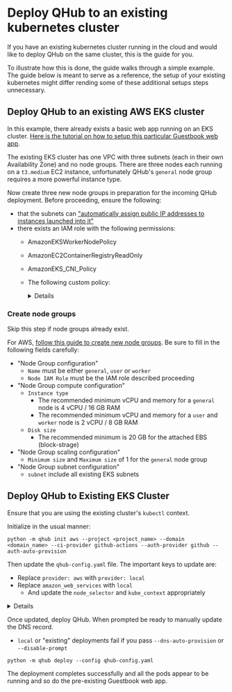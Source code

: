 # Deploy QHub to an existing kubernetes cluster

If you have an existing kubernetes cluster running in the cloud and
would like to deploy QHub on the same cluster, this is the guide for you.

To illustrate how this is done, the guide walks through a simple example.
The guide below is meant to serve as a reference, the setup of your existing
kubernetes might differ rending some of these additional setups steps
unnecessary.

## Deploy QHub to an existing AWS EKS cluster

In this example, there already exists a basic web app running on an EKS
cluster. [Here is the tutorial on how to setup this particular Guestbook web
app](https://logz.io/blog/amazon-eks-cluster/).

The existing EKS cluster has one VPC with three subnets (each in their own
Availability Zone) and no node groups. There are three nodes each running on
a `t3.medium` EC2 instance, unfortunately QHub's `general` node group requires
a more powerful instance type.

Now create three new node groups in preparation for the incoming QHub
deployment. Before proceeding, ensure the following:
- that the subnets can ["automatically
assign public IP addresses to instances launched into it"](https://docs.aws.amazon.com/vpc/latest/userguide/vpc-ip-addressing.html#subnet-public-ip)
- there exists an IAM role with the following permissions:
  -  AmazonEKSWorkerNodePolicy
  -  AmazonEC2ContainerRegistryReadOnly
  -  AmazonEKS_CNI_Policy
  -  The following custom policy:
        <details>

        ```json
        {
            "Version": "2012-10-17",
            "Statement": [
                {
                    "Sid": "eksWorkerAutoscalingAll",
                    "Effect": "Allow",
                    "Action": [
                        "ec2:DescribeLaunchTemplateVersions",
                        "autoscaling:DescribeTags",
                        "autoscaling:DescribeLaunchConfigurations",
                        "autoscaling:DescribeAutoScalingInstances",
                        "autoscaling:DescribeAutoScalingGroups"
                    ],
                    "Resource": "*"
                },
                {
                    "Sid": "eksWorkerAutoscalingOwn",
                    "Effect": "Allow",
                    "Action": [
                        "autoscaling:UpdateAutoScalingGroup",
                        "autoscaling:TerminateInstanceInAutoScalingGroup",
                        "autoscaling:SetDesiredCapacity"
                    ],
                    "Resource": "*",
                    "Condition": {
                        "StringEquals": {
                            "autoscaling:ResourceTag/k8s.io/cluster-autoscaler/enabled": [
                                "true"
                            ],
                            "autoscaling:ResourceTag/kubernetes.io/cluster/eaeeks": [
                                "owned"
                            ]
                        }
                    }
                }
            ]
        }
        ```

        </details>


### Create node groups

Skip this step if node groups already exist.

For AWS, [follow this guide to create new node groups](https://docs.aws.amazon.com/eks/latest/userguide/create-managed-node-group.html). Be sure to fill in the following
fields carefully:
- "Node Group configuration"
  - `Name` must be either `general`, `user` or `worker`
  - `Node IAM Role` must be the IAM role described proceeding
- "Node Group compute configuration"
  - `Instance type`
    - The recommended minimum vCPU and memory for a `general` node is 4 vCPU / 16 GB RAM
    - The recommended minimum vCPU and memory for a `user` and `worker` node is 2 vCPU / 8 GB RAM
  - `Disk size`
    - The recommended minimum is 20 GB for the attached EBS (block-strage)
- "Node Group scaling configuration"
  - `Minimum size` and `Maximum size` of 1 for the `general` node group
- "Node Group subnet configuration"
  - `subnet` include all existing EKS subnets


## Deploy QHub to Existing EKS Cluster

Ensure that you are using the existing cluster's `kubectl` context.

Initialize in the usual manner:
```
python -m qhub init aws --project <project_name> --domain <domain_name> --ci-provider github-actions --auth-provider github --auth-auto-provision
```

Then update the `qhub-config.yaml` file. The important keys to update are:
- Replace `provider: aws` with `provider: local`
- Replace `amazon_web_services` with `local`
  - And update the `node_selector` and `kube_context` appropriately


<details>

```
project_name: <project_name>
provider: local
domain: <domain_name>
certificate:
  type: self-signed
security:
  authentication:
    type: GitHub
    config:
      client_id:
      client_secret:
      oauth_callback_url: https://<domain_name>/hub/oauth_callback
  users:
    example_user:
      uid: 1000
      primary_group: admin
      secondary_groups:
      - users
  groups:
    users:
      gid: 100
    admin:
      gid: 101
default_images:
  jupyterhub: quansight/qhub-jupyterhub:v0.3.13
  jupyterlab: quansight/qhub-jupyterlab:v0.3.13
  dask_worker: quansight/qhub-dask-worker:v0.3.13
  dask_gateway: quansight/qhub-dask-gateway:v0.3.13
  conda_store: quansight/conda-store-server:v0.3.3
storage:
  conda_store: 60Gi
  shared_filesystem: 100Gi
theme:
  jupyterhub:
    hub_title: QHub - eaeexisting
    hub_subtitle: Autoscaling Compute Environment on Amazon Web Services
    welcome: Welcome to eaeexisting.qhub.dev. It's maintained by <a href="http://quansight.com">Quansight
      staff</a>. The hub's configuration is stored in a github repository based on
      <a href="https://github.com/Quansight/qhub/">https://github.com/Quansight/qhub/</a>.
      To provide feedback and report any technical problems, please use the <a href="https://github.com/Quansight/qhub/issues">github
      issue tracker</a>.
    logo: /hub/custom/images/jupyter_qhub_logo.svg
    primary_color: '#4f4173'
    secondary_color: '#957da6'
    accent_color: '#32C574'
    text_color: '#111111'
    h1_color: '#652e8e'
    h2_color: '#652e8e'
monitoring:
  enabled: true
cdsdashboards:
  enabled: true
  cds_hide_user_named_servers: true
  cds_hide_user_dashboard_servers: false
ci_cd:
  type: github-actions
  branch: main
terraform_state:
  type: remote
namespace: dev
local:
  kube_context: arn:aws:eks:<region>:xxxxxxxxxxxx:cluster/<existing_cluster_name>
  node_selectors:
    general:
      key: eks.amazonaws.com/nodegroup
      value: general
    user:
      key: eks.amazonaws.com/nodegroup
      value: user
    worker:
      key: eks.amazonaws.com/nodegroup
      value: worker
profiles:
  jupyterlab:
  - display_name: Small Instance
    description: Stable environment with 1 cpu / 4 GB ram
    default: true
    kubespawner_override:
      cpu_limit: 1
      cpu_guarantee: 0.75
      mem_limit: 4G
      mem_guarantee: 2.5G
      image: quansight/qhub-jupyterlab:v0.3.13
  - display_name: Medium Instance
    description: Stable environment with 2 cpu / 8 GB ram
    kubespawner_override:
      cpu_limit: 2
      cpu_guarantee: 1.5
      mem_limit: 8G
      mem_guarantee: 5G
      image: quansight/qhub-jupyterlab:v0.3.13
  dask_worker:
    Small Worker:
      worker_cores_limit: 1
      worker_cores: 0.75
      worker_memory_limit: 4G
      worker_memory: 2.5G
      worker_threads: 1
      image: quansight/qhub-dask-worker:v0.3.13
    Medium Worker:
      worker_cores_limit: 2
      worker_cores: 1.5
      worker_memory_limit: 8G
      worker_memory: 5G
      worker_threads: 2
      image: quansight/qhub-dask-worker:v0.3.13
environments:
  environment-dask.yaml:
    name: dask
    channels:
    - conda-forge
    dependencies:
    - python
    - ipykernel
    - ipywidgets
    - qhub-dask ==0.3.13
    - python-graphviz
    - numpy
    - numba
    - pandas
  environment-dashboard.yaml:
    name: dashboard
    channels:
    - conda-forge
    dependencies:
    - python==3.9.7
    - ipykernel==6.4.1
    - ipywidgets==7.6.5
    - qhub-dask==0.3.13
    - param==1.11.1
    - python-graphviz==0.17
    - matplotlib==3.4.3
    - panel==0.12.4
    - voila==0.2.16
    - streamlit==1.0.0
    - dash==2.0.0
    - cdsdashboards-singleuser==0.5.7

```

</details>


Once updated, deploy QHub. When prompted be ready to manually update the DNS record.
- `local` or "existing" deployments fail if you pass `--dns-auto-provision` or `--disable-prompt`

```
python -m qhub deploy --config qhub-config.yaml
```

The deployment completes successfully and all the pods appear to be running and so do the
pre-existing Guestbook web app.

